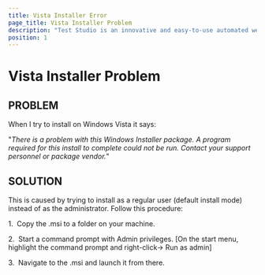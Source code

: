```yaml
---
title: Vista Installer Error
page_title: Vista Installer Problem
description: "Test Studio is an innovative and easy-to-use automated web, WPF and load testing solution. Test Studio tests support essential technologies like ASP.NET AJAX, Silverlight, PHP and MVC. HTML5, Testing framework, functional testing, performance testing, load testing, exploratory testing, manual testing."
position: 1
---
```

# Vista Installer Problem

## PROBLEM

 When I try to install on Windows Vista it says: 

"*There is a problem with this Windows Installer package. A program required for this install to complete could not be run. Contact your support personnel or package vendor.*"


## SOLUTION

This is caused by trying to install as a regular user (default install mode) instead of as the administrator. Follow this procedure: 


1.&nbsp; Copy the .msi to a folder on your machine.

2.&nbsp; Start a command prompt with Admin privileges. [On the start menu, highlight the command prompt and right-click-> Run as admin]

3.&nbsp; Navigate to the .msi and launch it from there.

